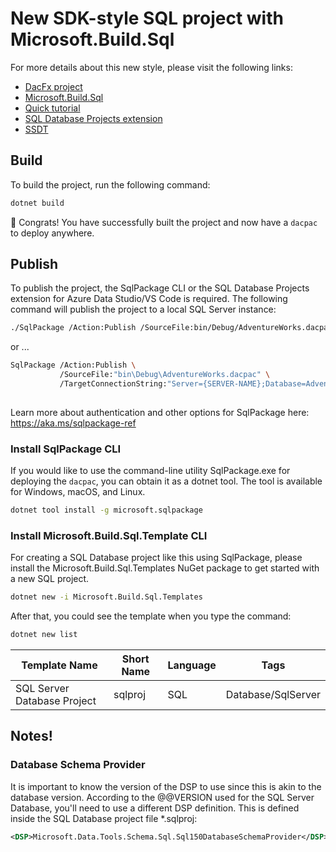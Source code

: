 # New SDK-style SQL project with Microsoft.Build.Sql

For more details about this new style, please visit the following links:
- [DacFx project](https://github.com/microsoft/DacFx)
- [Microsoft.Build.Sql](https://github.com/microsoft/DacFx/tree/main/src/Microsoft.Build.Sql)
- [Quick tutorial](https://github.com/microsoft/DacFx/blob/main/src/Microsoft.Build.Sql/docs/Tutorial.md)
- [SQL Database Projects extension](https://learn.microsoft.com/en-us/sql/azure-data-studio/extensions/sql-database-project-extension?view=sql-server-ver16)
- [SSDT](https://learn.microsoft.com/en-us/sql/ssdt/sql-server-data-tools?view=sql-server-ver16)

## Build

To build the project, run the following command:

```bash
dotnet build
```

🎉 Congrats! You have successfully built the project and now have a `dacpac` to deploy anywhere.

## Publish

To publish the project, the SqlPackage CLI or the SQL Database Projects extension for Azure Data Studio/VS Code is required. The following command will publish the project to a local SQL Server instance:

```bash
./SqlPackage /Action:Publish /SourceFile:bin/Debug/AdventureWorks.dacpac /TargetServerName:localhost /TargetDatabaseName:AdventureWorks
```

or ...

```bash
SqlPackage /Action:Publish \
           /SourceFile:"bin\Debug\AdventureWorks.dacpac" \
           /TargetConnectionString:"Server={SERVER-NAME};Database=AdventureWorks;User Id={LOGIN};Password={PASSWORD};Encrypt=False;"
           
```

Learn more about authentication and other options for SqlPackage here: https://aka.ms/sqlpackage-ref

### Install SqlPackage CLI

If you would like to use the command-line utility SqlPackage.exe for deploying the `dacpac`, you can obtain it as a dotnet tool.  The tool is available for Windows, macOS, and Linux.

```bash
dotnet tool install -g microsoft.sqlpackage
```

### Install Microsoft.Build.Sql.Template CLI
For creating a SQL Database project like this using SqlPackage, please install the Microsoft.Build.Sql.Templates NuGet package to get started with a new SQL project.

```bash
dotnet new -i Microsoft.Build.Sql.Templates
```

After that, you could see the template when you type the command:

```bash
dotnet new list
```

|Template Name   | Short Name  | Language  |  Tags | 
|---|---|---|---|
| SQL Server Database Project | sqlproj  | SQL  |  Database/SqlServer |  

## Notes!

### Database Schema Provider

It is important to know the version of the DSP to use since this is akin to the database version. According to the @@VERSION used for the SQL Server Database, you'll need to use a different DSP definition.
This is defined inside the SQL Database project file *.sqlproj:

```xml
<DSP>Microsoft.Data.Tools.Schema.Sql.Sql150DatabaseSchemaProvider</DSP>
```
